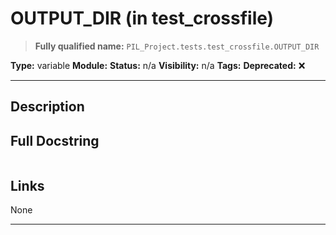 # OUTPUT_DIR (in test_crossfile)
> **Fully qualified name:** `PIL_Project.tests.test_crossfile.OUTPUT_DIR`

**Type:** variable
**Module:** 
**Status:** n/a
**Visibility:** n/a
**Tags:** 
**Deprecated:** ❌

---

## Description


## Full Docstring
```

```

## Links
None

---
